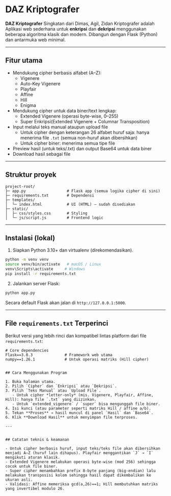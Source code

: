 # DAZ Kriptografer

**DAZ Kriptografer** Singkatan dari Dimas, Agil, Zidan Kriptografer adalah Aplikasi web sederhana untuk **enkripsi** dan **dekripsi** menggunakan beberapa algoritma klasik dan modern. Dibangun dengan Flask (Python) dan antarmuka web minimal.

---

## Fitur utama

- Mendukung cipher berbasis alfabet (A–Z):
  - Vigenere
  - Auto-Key Vigenere
  - Playfair
  - Affine
  - Hill
  - Enigma 
- Mendukung cipher untuk data biner/text lengkap:
  - Extended Vigenere (operasi byte-wise, 0–255)
  - Super Enkripsi(Extended Vigenere + Columnar Transposition)
- Input melalui teks manual ataupun upload file
  - Untuk cipher dengan keterangan 26 alfabet huruf saja: hanya menerima file `.txt` (semua non-huruf akan dibersihkan)
  - Untuk cipher biner: menerima semua tipe file
- Preview hasil (untuk teks/.txt) dan output Base64 untuk data biner
- Download hasil sebagai file

---

## Struktur proyek

```
project-root/
├─ app.py                  # Flask app (semua logika cipher di sini)
├─ requirements.txt        # Dependensi
├─ templates/
│  └─ index.html           # UI (HTML) — sudah disediakan
├─ static/
│  ├─ css/styles.css       # Styling
│  └─ js/script.js         # Frontend logic
```

---

## Instalasi (lokal)

1. Siapkan Python 3.10+ dan virtualenv (direkomendasikan).

```bash
python -m venv venv
source venv/bin/activate   # macOS / Linux
venv\Scripts\activate     # Windows
pip install -r requirements.txt
```

2. Jalankan server Flask:

```bash
python app.py
```

Secara default Flask akan jalan di `http://127.0.0.1:5000`.



---

## File `requirements.txt` Terperinci

Berikut versi yang lebih rinci dan kompatibel lintas platform dari file `requirements.txt`:

```
# Core dependencies
Flask==3.0.3              # Framework web utama
numpy==1.26.1             # Untuk operasi matriks (Hill cipher)


## Cara Menggunakan Program

1. Buka halaman utama.
2. Pilih `Cipher` dan `Enkripsi` atau `Dekripsi`.
3. Pilih `Teks Manual` atau `Upload File`.
   - Untuk cipher *letter-only* (mis. Vigenere, Playfair, Affine, Hill): hanya file `.txt` yang diizinkan.
   - Untuk `extended_vigenere` / `super` bisa mengunggah file biner.
4. Isi kunci (atau parameter seperti matriks Hill / affine a/b).
5. Tekan **Proses** → hasil muncul di panel `Hasil` dan `Base64`.
6. Klik **Download Hasil** untuk menyimpan file terproses.

---


## Catatan teknis & keamanan

- Untuk cipher berbasis huruf, input teks/teks file akan dibersihkan menjadi A–Z (huruf lain dihapus). Playfair menggantikan `J` → `I` mengikuti aturan klasik.
- Extended Vigenere melakukan operasi byte-wise (mod 256) sehingga cocok untuk file biner.
- Super cipher menambahkan prefix 8-byte panjang (big-endian) lalu melakukan transposisi kolom sehingga hasil dapat dikembalikan ke ukuran asli.
- Validasi: Affine memeriksa gcd(a,26)==1; Hill membutuhkan matriks yang invertibel modulo 26.


